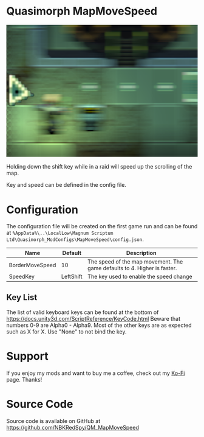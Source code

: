 # Quasimorph MapMoveSpeed

![thumbnail icon](media/thumbnail.png)

Holding down the shift key while in a raid will speed up the scrolling of the map.

Key and speed can be defined in the config file.

# Configuration

The configuration file will be created on the first game run and can be found at `%AppData%\..\LocalLow\Magnum Scriptum Ltd\Quasimorph_ModConfigs\MapMoveSpeed\config.json`.

|Name|Default|Description|
|--|--|--|
|BorderMoveSpeed|10|The speed of the map movement.  The game defaults to 4.  Higher is faster.|
|SpeedKey|LeftShift|The key used to enable the speed change|

## Key List
The list of valid keyboard keys can be found  at the bottom of https://docs.unity3d.com/ScriptReference/KeyCode.html
Beware that numbers 0-9 are Alpha0 - Alpha9.  Most of the other keys are as expected such as X for X.
Use "None" to not bind the key.

# Support
If you enjoy my mods and want to buy me a coffee, check out my [Ko-Fi](https://ko-fi.com/nbkredspy71915) page.
Thanks!

# Source Code
Source code is available on GitHub at https://github.com/NBKRedSpy/QM_MapMoveSpeed

